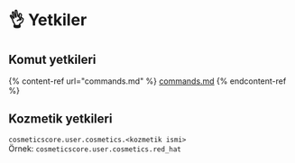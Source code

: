 # 👌 Yetkiler

## Komut yetkileri

{% content-ref url="commands.md" %}
[commands.md](commands.md)
{% endcontent-ref %}

## Kozmetik yetkileri

`cosmeticscore.user.cosmetics.<kozmetik ismi>`\
Örnek: `cosmeticscore.user.cosmetics.red_hat`
